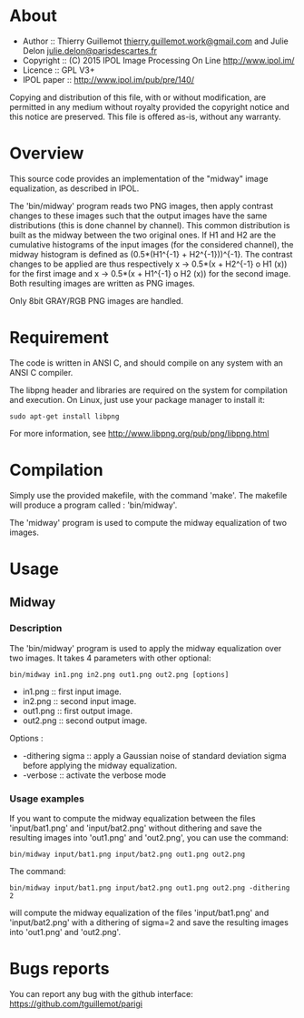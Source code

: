 # About
- Author    :: Thierry Guillemot <thierry.guillemot.work@gmail.com> and Julie Delon <julie.delon@parisdescartes.fr>
- Copyright :: (C) 2015 IPOL Image Processing On Line http://www.ipol.im/
- Licence   :: GPL V3+
- IPOL paper :: http://www.ipol.im/pub/pre/140/

Copying and distribution of this file, with or without modification,
are permitted in any medium without royalty provided the copyright
notice and this notice are preserved.  This file is offered as-is,
without any warranty.
# Overview
This source code provides an implementation of the "midway" image
equalization, as described in IPOL.

The 'bin/midway' program reads two PNG images, then apply contrast
changes to these images such that the output images have the same
distributions (this is done channel by channel).  This common
distribution is built as the midway between the two original ones.
If H1 and H2 are the cumulative histograms of the input images (for
the considered channel), the midway histogram is defined as
(0.5*(H1^{-1} + H2^{-1}))^{-1}. The contrast changes to be applied
are thus respectively x -> 0.5*(x + H2^{-1} o H1 (x)) for the first
image and x -> 0.5*(x + H1^{-1} o H2 (x)) for the second image. Both
resulting images are written as PNG images.

Only 8bit GRAY/RGB PNG images are handled.
# Requirement
The code is written in ANSI C, and should compile on any system with
an ANSI C compiler.

The libpng header and libraries are required on the system for
compilation and execution. On Linux, just use your package manager
to install it:
```
sudo apt-get install libpng
```

For more information, see http://www.libpng.org/pub/png/libpng.html

# Compilation
Simply use the provided makefile, with the command 'make'.  The
makefile will produce a program called : 'bin/midway'.

The 'midway' program is used to compute the midway equalization
of two images.

# Usage
## Midway
### Description
The 'bin/midway' program is used to apply the midway equalization over
two images. It takes 4 parameters with other optional:
```
bin/midway in1.png in2.png out1.png out2.png [options]
```
- in1.png  :: first input image.
- in2.png  :: second input image.
- out1.png :: first output image.
- out2.png :: second output image.

Options :
- -dithering sigma :: apply a Gaussian noise of standard deviation
   sigma before applying the midway equalization.
- -verbose :: activate the verbose mode

### Usage examples
If you want to compute the midway equalization between the files
'input/bat1.png' and 'input/bat2.png' without dithering and save the
resulting images into 'out1.png' and 'out2.png', you can use the
command:
```
bin/midway input/bat1.png input/bat2.png out1.png out2.png
```

The command:
```
bin/midway input/bat1.png input/bat2.png out1.png out2.png -dithering 2
```
will compute the midway equalization of the files
'input/bat1.png' and 'input/bat2.png' with a dithering of
sigma=2 and save the resulting images into 'out1.png' and
'out2.png'.

# Bugs reports
You can report any bug with the github interface:
https://github.com/tguillemot/parigi

